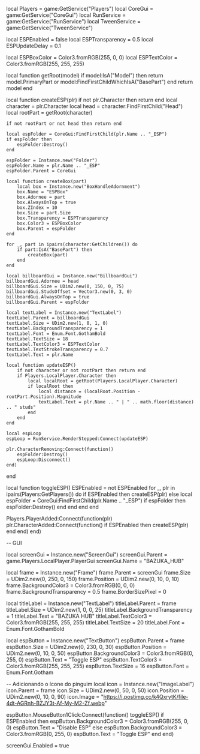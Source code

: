 local Players = game:GetService("Players")
local CoreGui = game:GetService("CoreGui")
local RunService = game:GetService("RunService")
local TweenService = game:GetService("TweenService")

local ESPEnabled = false
local ESPTransparency = 0.5
local ESPUpdateDelay = 0.1

local ESPBoxColor = Color3.fromRGB(255, 0, 0)
local ESPTextColor = Color3.fromRGB(255, 255, 255)

local function getRoot(model)
    if model:IsA("Model") then
        return model.PrimaryPart or model:FindFirstChildWhichIsA("BasePart")
    end
    return model
end

local function createESP(plr)
    if not plr.Character then return end
    local character = plr.Character
    local head = character:FindFirstChild("Head")
    local rootPart = getRoot(character)

    if not rootPart or not head then return end

    local espFolder = CoreGui:FindFirstChild(plr.Name .. "_ESP")
    if espFolder then
        espFolder:Destroy()
    end

    espFolder = Instance.new("Folder")
    espFolder.Name = plr.Name .. "_ESP"
    espFolder.Parent = CoreGui

    local function createBox(part)
        local box = Instance.new("BoxHandleAdornment")
        box.Name = "ESPBox"
        box.Adornee = part
        box.AlwaysOnTop = true
        box.ZIndex = 10
        box.Size = part.Size
        box.Transparency = ESPTransparency
        box.Color3 = ESPBoxColor
        box.Parent = espFolder
    end

    for _, part in ipairs(character:GetChildren()) do
        if part:IsA("BasePart") then
            createBox(part)
        end
    end

    local billboardGui = Instance.new("BillboardGui")
    billboardGui.Adornee = head
    billboardGui.Size = UDim2.new(0, 150, 0, 75)
    billboardGui.StudsOffset = Vector3.new(0, 3, 0)
    billboardGui.AlwaysOnTop = true
    billboardGui.Parent = espFolder

    local textLabel = Instance.new("TextLabel")
    textLabel.Parent = billboardGui
    textLabel.Size = UDim2.new(1, 0, 1, 0)
    textLabel.BackgroundTransparency = 1
    textLabel.Font = Enum.Font.GothamBold
    textLabel.TextSize = 18
    textLabel.TextColor3 = ESPTextColor
    textLabel.TextStrokeTransparency = 0.7
    textLabel.Text = plr.Name

    local function updateESP()
        if not character or not rootPart then return end
        if Players.LocalPlayer.Character then
            local localRoot = getRoot(Players.LocalPlayer.Character)
            if localRoot then
                local distance = (localRoot.Position - rootPart.Position).Magnitude
                textLabel.Text = plr.Name .. " | " .. math.floor(distance) .. " studs"
            end
        end
    end

    local espLoop
    espLoop = RunService.RenderStepped:Connect(updateESP)

    plr.CharacterRemoving:Connect(function()
        espFolder:Destroy()
        espLoop:Disconnect()
    end)
end

local function toggleESP()
    ESPEnabled = not ESPEnabled
    for _, plr in ipairs(Players:GetPlayers()) do
        if ESPEnabled then
            createESP(plr)
        else
            local espFolder = CoreGui:FindFirstChild(plr.Name .. "_ESP")
            if espFolder then espFolder:Destroy() end
        end
    end
end

Players.PlayerAdded:Connect(function(plr)
    plr.CharacterAdded:Connect(function()
        if ESPEnabled then
            createESP(plr)
        end
    end)
end)

-- GUI

local screenGui = Instance.new("ScreenGui")
screenGui.Parent = game.Players.LocalPlayer.PlayerGui
screenGui.Name = "BAZUKA_HUB"

local frame = Instance.new("Frame")
frame.Parent = screenGui
frame.Size = UDim2.new(0, 250, 0, 150)
frame.Position = UDim2.new(0, 10, 0, 10)
frame.BackgroundColor3 = Color3.fromRGB(0, 0, 0)
frame.BackgroundTransparency = 0.5
frame.BorderSizePixel = 0

local titleLabel = Instance.new("TextLabel")
titleLabel.Parent = frame
titleLabel.Size = UDim2.new(1, 0, 0, 25)
titleLabel.BackgroundTransparency = 1
titleLabel.Text = "BAZUKA HUB"
titleLabel.TextColor3 = Color3.fromRGB(255, 255, 255)
titleLabel.TextSize = 20
titleLabel.Font = Enum.Font.GothamBold

local espButton = Instance.new("TextButton")
espButton.Parent = frame
espButton.Size = UDim2.new(0, 230, 0, 30)
espButton.Position = UDim2.new(0, 10, 0, 50)
espButton.BackgroundColor3 = Color3.fromRGB(0, 255, 0)
espButton.Text = "Toggle ESP"
espButton.TextColor3 = Color3.fromRGB(255, 255, 255)
espButton.TextSize = 16
espButton.Font = Enum.Font.Gotham

-- Adicionando o ícone do pinguim
local icon = Instance.new("ImageLabel")
icon.Parent = frame
icon.Size = UDim2.new(0, 50, 0, 50)
icon.Position = UDim2.new(0, 10, 0, 90)
icon.Image = "https://i.postimg.cc/k4QxrytK/file-4dt-AGRnh-BZJY3t-Af-My-M2-Zf.webp"

espButton.MouseButton1Click:Connect(function()
    toggleESP()
    if ESPEnabled then
        espButton.BackgroundColor3 = Color3.fromRGB(255, 0, 0)
        espButton.Text = "Disable ESP"
    else
        espButton.BackgroundColor3 = Color3.fromRGB(0, 255, 0)
        espButton.Text = "Toggle ESP"
    end
end)

screenGui.Enabled = true
